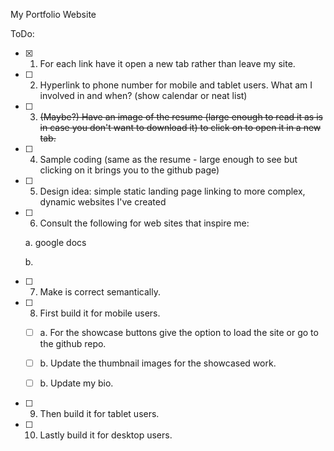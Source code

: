 My Portfolio Website

ToDo:

- [X] 1. For each link have it open a new tab rather than leave my site.
- [ ] 2. Hyperlink to phone number for mobile and tablet users.
What am I involved in and when? (show calendar or neat list)
- [ ] 3. ~~(Maybe?) Have an image of the resume (large enough to read it as is in case you don't want to download it) to click on to open it in a new tab.~~
- [ ] 4. Sample coding (same as the resume - large enough to see but clicking on it brings you to the github page)
- [ ] 5. Design idea: simple static landing page linking to more complex, dynamic websites I've created
- [ ] 6. Consult the following for web sites that inspire me:

  a. google docs

  b.
  
- [ ] 7. Make is correct semantically.
- [ ] 8. First build it for mobile users.

  - [ ] a. For the showcase buttons give the option to load the site or go to the github repo.

  - [ ] b. Update the thumbnail images for the showcased work.

  - [ ] b. Update my bio.

- [ ] 9. Then build it for tablet users.
- [ ] 10. Lastly build it for desktop users.
